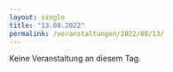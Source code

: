 ```yaml
---
layout: single
title: "13.08.2022"
permalink: /veranstaltungen/2022/08/13/
---
```


Keine Veranstaltung an diesem Tag.
